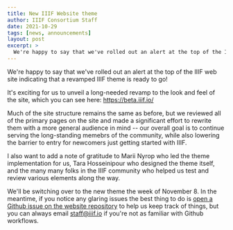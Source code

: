 ```yaml
---
title: New IIIF Website theme
author: IIIF Consortium Staff
date: 2021-10-29
tags: [news, announcements]
layout: post
excerpt: >
  We're happy to say that we've rolled out an alert at the top of the IIIF web site indicating that a revamped IIIF theme is ready to go!
---
```


We're happy to say that we've rolled out an alert at the top of the IIIF web site indicating that a revamped IIIF theme is ready to go!

It's exciting for us to unveil a long-needed revamp to the look and feel of the site, which you can see here: <https://beta.iiif.io/>

Much of the site structure remains the same as before, but we reviewed all of the primary pages on the site and made a significant effort to rewrite them with a more general audience in mind -- our overall goal is to continue serving the long-standing memebrs of the community, while also lowering the barrier to entry for newcomers just getting started with IIIF.

I also want to add a note of gratitude to Marii Nyrop who led the theme implementation for us, Tara Hosseinipour who designed the theme itself, and the many many folks in the IIIF community who helped us test and review various elements along the way.

We'll be switching over to the new theme the week of November 8. In the meantime, if you notice any glaring issues the best thing to do is [open a Github issue on the website repository](https://github.com/IIIF/website/issues/new) to help us keep track of things, but you can always email <staff@iiif.io> if you're not as familiar with Github workflows.
